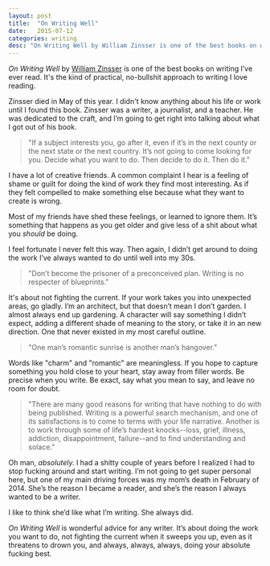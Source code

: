 ```yaml
---
layout: post
title:  "On Writing Well"
date:   2015-07-12
categories: writing
desc: "On Writing Well by William Zinsser is one of the best books on writing I've ever read."
---
```


<em>On Writing Well</em> by [William Zinsser](http://www.williamzinsserwriter.com/) is one of the best books on writing I’ve ever read.  It's the kind of practical, no-bullshit approach to writing I love reading.

Zinsser died in May of this year. I didn't know anything about his life or work until I found this book. Zinsser was a writer, a journalist, and a teacher. He was dedicated to the craft, and I’m going to get right into talking about what I got out of his book.

<blockquote>"If a subject interests you, go after it, even if it’s in the next county or the next state or the next country. It’s not going to come looking for you. Decide what you want to do. Then decide to do it. Then do it."</blockquote>

I have a lot of creative friends. A common complaint I hear is a feeling of shame or guilt for doing the kind of work they find most interesting. As if they felt compelled to make something else because what they want to create is wrong.

Most of my friends have shed these feelings, or learned to ignore them. It’s something that happens as you get older and give less of a shit about what you *should* be doing.

I feel fortunate I never felt this way. Then again, I didn’t get around to doing the work I’ve always wanted to do until well into my 30s.

<blockquote>"Don’t become the prisoner of a preconceived plan. Writing is no respecter of blueprints."</blockquote>

It's about not fighting the current. If your work takes you into unexpected areas, go gladly. I’m an architect, but that doesn’t mean I don’t garden. I almost always end up gardening. A character will say something I didn’t expect, adding a different shade of meaning to the story, or take it in an new direction. One that never existed in my most careful outline.

<blockquote>"One man’s romantic sunrise is another man’s hangover."</blockquote>

Words like "charm" and "romantic" are meaningless. If you hope to capture something you hold close to your heart, stay away from filler words. Be precise when you write. Be exact, say what you mean to say, and leave no room for doubt.

<blockquote>"There are many good reasons for writing that have nothing to do with being published. Writing is a powerful search mechanism, and one of its satisfactions is to come to terms with your life narrative. Another is to work through some of life’s hardest knocks--loss, grief, illness, addiction, disappointment, failure--and to find understanding and solace."</blockquote>

Oh man, <em>absolutely.</em> I had a shitty couple of years before I realized I had to stop fucking around and start writing. I’m not going to get super personal here, but one of my main driving forces was my mom’s death in February of 2014. She’s the reason I became a reader, and she’s the reason I always wanted to be a writer.

I like to think she’d like what I’m writing. She always did.

<em>On Writing Well</em> is wonderful advice for any writer. It’s about doing the work you want to do, not fighting the current when it sweeps you up, even as it threatens to drown you, and always, always, always, doing your absolute fucking best.

